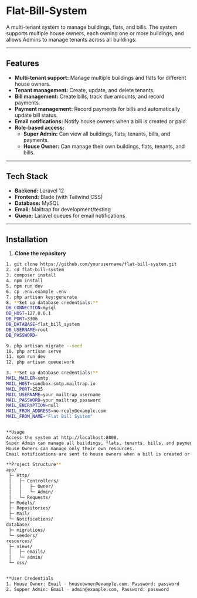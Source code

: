 # Flat-Bill-System

A multi-tenant system to manage buildings, flats, and bills. The system supports multiple house owners, each owning one or more buildings, and allows Admins to manage tenants across all buildings.

---

## Features

- **Multi-tenant support:** Manage multiple buildings and flats for different house owners.
- **Tenant management:** Create, update, and delete tenants.
- **Bill management:** Create bills, track due amounts, and record payments.
- **Payment management:** Record payments for bills and automatically update bill status.
- **Email notifications:** Notify house owners when a bill is created or paid.
- **Role-based access:**
  - **Super Admin:** Can view all buildings, flats, tenants, bills, and payments.
  - **House Owner:** Can manage their own buildings, flats, tenants, and bills.

---

## Tech Stack

- **Backend:** Laravel 12
- **Frontend:** Blade (with Tailwind CSS)
- **Database:** MySQL
- **Email:** Mailtrap for development/testing
- **Queue:** Laravel queues for email notifications

---

## Installation

1. **Clone the repository**

```bash
1. git clone https://github.com/yourusername/flat-bill-system.git
2. cd flat-bill-system
3. composer install
4. npm install
5. npm run dev
6. cp .env.example .env
7. php artisan key:generate
8. **Set up database credentials:**
DB_CONNECTION=mysql
DB_HOST=127.0.0.1
DB_PORT=3306
DB_DATABASE=flat_bill_system
DB_USERNAME=root
DB_PASSWORD=

9. php artisan migrate --seed
10. php artisan serve
11. npm run dev
12. php artisan queue:work

3. **Set up database credentials:**
MAIL_MAILER=smtp
MAIL_HOST=sandbox.smtp.mailtrap.io
MAIL_PORT=2525
MAIL_USERNAME=your_mailtrap_username
MAIL_PASSWORD=your_mailtrap_password
MAIL_ENCRYPTION=null
MAIL_FROM_ADDRESS=no-reply@example.com
MAIL_FROM_NAME="Flat Bill System"


**Usage
Access the system at http://localhost:8000.
Super Admin can manage all buildings, flats, tenants, bills, and payments.
House Owners can manage only their own resources.
Email notifications are sent to house owners when a bill is created or paid.

**Project Structure**
app/
 ├─ Http/
 │   ├─ Controllers/
 │   │   ├─ Owner/
 │   │   └─ Admin/
 │   └─ Requests/
 ├─ Models/
 ├─ Repositories/
 ├─ Mail/
 └─ Notifications/
database/
 ├─ migrations/
 └─ seeders/
resources/
 ├─ views/
 │   ├─ emails/
 │   └─ admin/
 └─ css/


**User Credentials 
1. House Owner: Email - houseowner@example.com, Password: password
2. Supper Admin: Email - admin@example.com, Password: password
